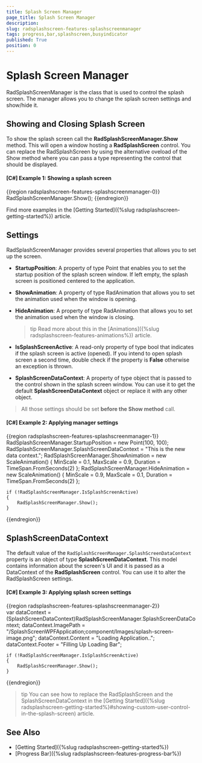 ```yaml
---
title: Splash Screen Manager
page_title: Splash Screen Manager
description: 
slug: radsplashscreen-features-splashscreenmanager
tags: progress,bar,splashscreen,busyindicator
published: True
position: 0
---
```


# Splash Screen Manager

RadSplashScreenManager is the class that is used to control the splash screen. The manager allows you to change the splash screen settings and show/hide it.

## Showing and Closing Splash Screen

To show the splash screen call the __RadSplashScreenManager.Show__ method. This will open a window hosting a __RadSplashScreen__ control. You can replace the RadSplashScreen by using the alternative oveload of the Show method where you can pass a type representing the control that should be displayed. 

#### __[C#] Example 1: Showing a splash screen__
{{region radsplashscreen-features-splashscreenmanager-0}}	
	RadSplashScreenManager.Show();
{{endregion}}

Find more examples in the [Getting Started]({%slug radsplashscreen-getting-started%}) article.

## Settings

RadSplashScreenManager provides several properties that allows you to set up the screen.

* __StartupPosition__: A property of type Point that enables you to set the startup position of the splash screen window. If left empty, the splash screen is positioned centered to the application.

* __ShowAnimation__: A property of type RadAnimation that allows you to set the animation used when the window is opening.

* __HideAnimation__: A property of type RadAnimation that allows you to set the animation used when the window is closing.

	>tip Read more about this in the [Animations]({%slug radsplashscreen-features-animations%}) article.

* __IsSplashScreenActive__: A read-only property of type bool that indicates if the splash screen is active (opened). If you intend to open splash screen a second time, double check if the property is __False__ otherwise an exception is thrown. 

* __SplashScreenDataContext__: A property of type object that is passed to the control shown in the splash screen window. You can use it to get the default __SplashScreenDataContext__ object or replace it with any other object. 

> All those settings should be set __before the Show method__ call.

#### __[C#] Example 2: Applying manager settings__
{{region radsplashscreen-features-splashscreenmanager-1}}		
	RadSplashScreenManager.StartupPosition = new Point(100, 100);
	RadSplashScreenManager.SplashScreenDataContext = "This is the new data context.";
	RadSplashScreenManager.ShowAnimation = new ScaleAnimation() { MinScale = 0.1, MaxScale = 0.9, Duration = TimeSpan.FromSeconds(2) };
	RadSplashScreenManager.HideAnimation = new ScaleAnimation() { MinScale = 0.9, MaxScale = 0.1, Duration = TimeSpan.FromSeconds(2) };
	
	if (!RadSplashScreenManager.IsSplashScreenActive)
	{
		RadSplashScreenManager.Show();
	}
{{endregion}}

## SplashScreenDataContext

The default value of the `RadSplashScreenManager.SplashScreenDataContext` property is an object of type __SplashScreenDataContext__. This model contains information about the screen's UI and it is passed as a DataContext of the __RadSplashScreen__ control. You can use it to alter the RadSplashScreen settings.

#### __[C#] Example 3: Applying splash screen settings__
{{region radsplashscreen-features-splashscreenmanager-2}}		
	var dataContext = (SplashScreenDataContext)RadSplashScreenManager.SplashScreenDataContext;
	dataContext.ImagePath = "/SplashScreenWPFApplication;component/Images/splash-screen-image.png";
	dataContext.Content = "Loading Application..";
	dataContext.Footer = "Filling Up Loading Bar";
	
	if (!RadSplashScreenManager.IsSplashScreenActive)
	{
		RadSplashScreenManager.Show();
	}
{{endregion}}

>tip You can see how to replace the RadSplashScreen and the SplashScreenDataContext in the [Getting Started]({%slug radsplashscreen-getting-started%}#showing-custom-user-control-in-the-splash-screen) article.

## See Also  
* [Getting Started]({%slug radsplashscreen-getting-started%})
* [Progress Bar]({%slug  radsplashscreen-features-progress-bar%})